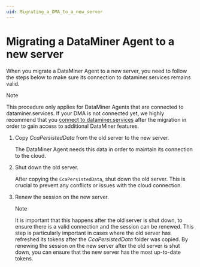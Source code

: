 ```yaml
---
uid: Migrating_a_DMA_to_a_new_server
---
```


# Migrating a DataMiner Agent to a new server

When you migrate a DataMiner Agent to a new server, you need to follow the steps below to make sure its connection to dataminer.services remains valid.

> [!NOTE]
> This procedure only applies for DataMiner Agents that are connected to dataminer.services. If your DMA is not connected yet, we highly recommend that you [connect to dataminer.services](xref:Connecting_your_DataMiner_System_to_the_cloud) after the migration in order to gain access to additional DataMiner features.

1. Copy *CcaPersistedData* from the old server to the new server.

   The DataMiner Agent needs this data in order to maintain its connection to the cloud.

1. Shut down the old server.

    After copying the `CcaPersistedData`, shut down the old server. This is crucial to prevent any conflicts or issues with the cloud connection.

1. Renew the session on the new server.

   > [!NOTE]
   > It is important that this happens after the old server is shut down, to ensure there is a valid connection and the session can be renewed. This step is particularly important in cases where the old server has refreshed its tokens after the *CcaPersistedData* folder was copied. By renewing the session on the new server after the old server is shut down, you can ensure that the new server has the most up-to-date tokens.
